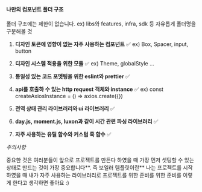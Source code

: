 #### 나만의 컴포넌트 폴더 구조

폴더 구조에는 제한이 없습니다.
ex) libs와 features, infra, sdk 등 자유롭게 폴더명을 구분해볼 것

1. **디자인 토큰에 영향이 없는 자주 사용하는 컴포넌트** ✅
   ex) Box, Spacer, input, button

2. **디자인 시스템 적용을 위한 모듈** ✅
   ex) Theme, globalStyle …

3. **통일성 있는 코드 포멧팅을 위한 eslint와 prettier** ✅

4. **api를 호출하 수 있는 http request 객체와 instance** ✅
   ex) const createAxiosInstance = () ⇒ axios.create({})

5. **전역 상태 관리 라이브러리와 ui 라이브러리** ✅

6. **day.js, moment.js, luxon과 같이 시간 관련 파싱 라이브러리** ✅

7. **자주 사용하는 유틸 함수와 커스텀 훅 함수** ✅

_주의사항_

중요한 것은 여러분들이 앞으로 프로젝트를 만든다 하였을 때 가장 먼저 셋팅할 수 있는 상태로 만드는 것이 가장 중요합니다**.
즉 보일러 템플릿이란** 나는 프로젝트를 시작하였을 때 내가 자주 사용하는 라이브러리로 프로젝트를 위한 준비를 위한 준비를 이렇게 한다고 생각하면 좋아요 :)
